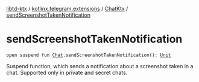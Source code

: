 [libtd-ktx](../../index.md) / [kotlinx.telegram.extensions](../index.md) / [ChatKtx](index.md) / [sendScreenshotTakenNotification](./send-screenshot-taken-notification.md)

# sendScreenshotTakenNotification

`open suspend fun `[`Chat`](https://tdlibx.github.io/td/docs/org/drinkless/td/libcore/telegram/TdApi/Chat.html)`.sendScreenshotTakenNotification(): `[`Unit`](https://kotlinlang.org/api/latest/jvm/stdlib/kotlin/-unit/index.html)

Suspend function, which sends a notification about a screenshot taken in a chat. Supported only
in private and secret chats.

